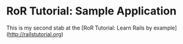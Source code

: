 # RoR Tutorial: Sample Application

This is my second stab at the [RoR Tutorial: Learn Rails by example] (http://railstutorial.org)